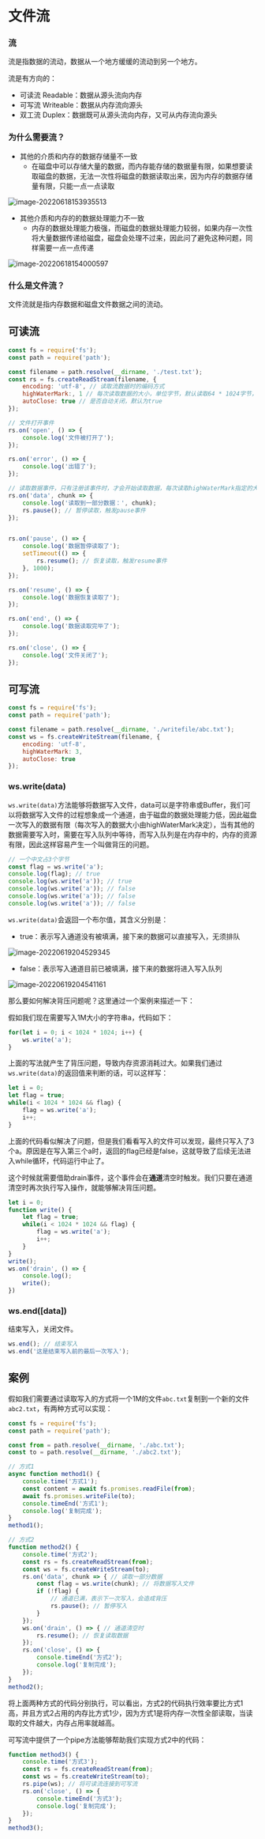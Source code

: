 # 文件流

### 流

流是指数据的流动，数据从一个地方缓缓的流动到另一个地方。

流是有方向的：

- 可读流 Readable：数据从源头流向内存
- 可写流 Writeable：数据从内存流向源头
- 双工流 Duplex：数据既可从源头流向内存，又可从内存流向源头

### 为什么需要流？

- 其他的介质和内存的数据存储量不一致
  - 在磁盘中可以存储大量的数据，而内存能存储的数据量有限，如果想要读取磁盘的数据，无法一次性将磁盘的数据读取出来，因为内存的数据存储量有限，只能一点一点读取

![image-20220618153935513](https://penguinbucket.obs.cn-southwest-2.myhuaweicloud.com/img/image-20220618153935513.png)

- 其他介质和内存的的数据处理能力不一致
  - 内存的数据处理能力极强，而磁盘的数据处理能力较弱，如果内存一次性将大量数据传递给磁盘，磁盘会处理不过来，因此问了避免这种问题，同样需要一点一点传递

![image-20220618154000597](https://penguinbucket.obs.cn-southwest-2.myhuaweicloud.com/img/image-20220618154000597.png)

### 什么是文件流？

文件流就是指内存数据和磁盘文件数据之间的流动。

## 可读流

```js
const fs = require('fs');
const path = require('path');

const filename = path.resolve(__dirname, './test.txt');
const rs = fs.createReadStream(filename, {
    encoding: 'utf-8', // 读取流数据时的编码方式
    highWaterMark:, 1 // 每次读取数据的大小，单位字节，默认读取64 * 1024字节，即64kb
    autoClose: true // 是否自动关闭，默认为true
});

// 文件打开事件
rs.on('open', () => {
    console.log('文件被打开了');
});

rs.on('error', () => {
    console.log('出错了');
});

// 读取数据事件，只有注册该事件时，才会开始读取数据，每次读取highWaterMark指定的大小
rs.on('data', chunk => {
    console.log('读取到一部分数据：', chunk);
    rs.pause(); // 暂停读取，触发pause事件
});


rs.on('pause', () => {
    console.log('数据暂停读取了');
    setTimeout(() => {
        rs.resume(); // 恢复读取，触发resume事件
    }, 1000);
});

rs.on('resume', () => {
    console.log('数据恢复读取了');
});

rs.on('end', () => {
    console.log('数据读取完毕了');
});

rs.on('close', () => {
    console.log('文件关闭了');
});
```

## 可写流

```js
const fs = require('fs');
const path = require('path');

const filename = path.resolve(__dirname, './writefile/abc.txt');
const ws = fs.createWriteStream(filename, {
    encoding: 'utf-8',
    highWaterMark: 3,
    autoClose: true
});
```

### ws.write(data)

`ws.write(data)`方法能够将数据写入文件，data可以是字符串或Buffer，我们可以将数据写入文件的过程想象成一个通道，由于磁盘的数据处理能力低，因此磁盘一次写入的数据有限（每次写入的数据大小由highWaterMark决定），当有其他的数据需要写入时，需要在写入队列中等待，而写入队列是在内存中的，内存的资源有限，因此这样容易产生一个叫做背压的问题。

```js
// 一个中文占3个字节
const flag = ws.write('a');
console.log(flag); // true
console.log(ws.write('a')); // true
console.log(ws.write('a')); // false
console.log(ws.write('a')); // false
console.log(ws.write('a')); // false
```

`ws.write(data)`会返回一个布尔值，其含义分别是：

- true：表示写入通道没有被填满，接下来的数据可以直接写入，无须排队

![image-20220619204529345](https://penguinbucket.obs.cn-southwest-2.myhuaweicloud.com/img/image-20220619204529345.png)

- false：表示写入通道目前已被填满，接下来的数据将进入写入队列

![image-20220619204541161](https://penguinbucket.obs.cn-southwest-2.myhuaweicloud.com/img/image-20220619204541161.png)

那么要如何解决背压问题呢？这里通过一个案例来描述一下：

假如我们现在需要写入1M大小的字符串a，代码如下：

```js
for(let i = 0; i < 1024 * 1024; i++) {
    ws.write('a');
}
```

上面的写法就产生了背压问题，导致内存资源消耗过大。如果我们通过`ws.write(data)`的返回值来判断的话，可以这样写：

```js
let i = 0;
let flag = true;
while(i < 1024 * 1024 && flag) {
    flag = ws.write('a');
    i++;
}
```

上面的代码看似解决了问题，但是我们看看写入的文件可以发现，最终只写入了3个a。原因是在写入第三个a时，返回的flag已经是false，这就导致了后续无法进入while循环，代码运行中止了。

这个时候就需要借助drain事件，这个事件会在**通道**清空时触发。我们只要在通道清空时再次执行写入操作，就能够解决背压问题。

```js
let i = 0;
function write() {
	let flag = true;
	while(i < 1024 * 1024 && flag) {
    	flag = ws.write('a');
    	i++;
	}
}
write();
ws.on('drain', () => {
    console.log();
    write();
})
```

### ws.end([data])

结束写入，关闭文件。

```js
ws.end(); // 结束写入
ws.end('这是结束写入前的最后一次写入');
```

## 案例

假如我们需要通过读取写入的方式将一个1M的文件`abc.txt`复制到一个新的文件`abc2.txt`，有两种方式可以实现：

```js
const fs = require('fs');
const path = require('path');

const from = path.resolve(__dirname, './abc.txt');
const to = path.resolve(__dirname, './abc2.txt');

// 方式1
async function method1() {
    console.time('方式1');
    const content = await fs.promises.readFile(from);
    await fs.promises.writeFile(to);
    console.timeEnd('方式1');
    console.log('复制完成');
}
method1();

// 方式2
function method2() {
    console.time('方式2');
    const rs = fs.createReadStream(from);
    const ws = fs.createWriteStream(to);
    rs.on('data', chunk => { // 读取一部分数据
		const flag = ws.write(chunk); // 将数据写入文件
        if (!flag) {
            // 通道已满，表示下一次写入，会造成背压
            rs.pause(); // 暂停写入
        }
    });
    ws.on('drain', () => { // 通道清空时
        rs.resume(); // 恢复读取数据
    });
    rs.on('close', () => {
        console.timeEnd('方式2');
        console.log('复制完成');
    });
}
method2();
```

将上面两种方式的代码分别执行，可以看出，方式2的代码执行效率要比方式1高，并且方式2占用的内存比方式1少，因为方式1是将内存一次性全部读取，当读取的文件越大，内存占用率就越高。

可写流中提供了一个pipe方法能够帮助我们实现方式2中的代码：

```js
function method3() {
    console.time('方式3');
    const rs = fs.createReadStream(from);
    const ws = fs.createWriteStream(to);
    rs.pipe(ws); // 将可读流连接到可写流
    rs.on('close', () => {
        console.timeEnd('方式3');
        console.log('复制完成');
    });
}
method3();
```

<Vssue 
    :options="{ labels: [$page.relativePath.split('/')[0]] }" 
    :title="$page.relativePath.split('/')[1]" 
/>

